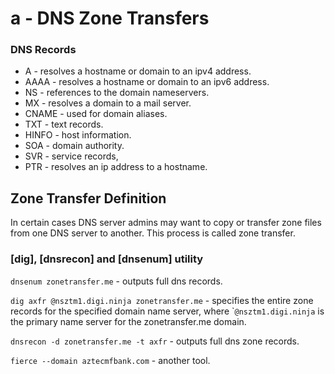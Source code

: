 # a - DNS Zone Transfers

### DNS Records

* A - resolves a hostname or domain to an ipv4 address.
* AAAA - resolves a hostname or domain to an ipv6 address.
* NS - references to the domain nameservers.
* MX - resolves a domain to a mail server.
* CNAME - used for domain aliases.
* TXT - text records.
* HINFO - host information.
* SOA - domain authority.
* SVR - service records,
* PTR - resolves an ip address to a hostname.

## Zone Transfer Definition

In certain cases DNS server admins may want to copy or transfer zone files from one DNS server to another. This process is called zone transfer.

### \[dig], \[dnsrecon] and \[dnsenum] utility

`dnsenum zonetransfer.me` - outputs full dns records.

`dig axfr @nsztm1.digi.ninja zonetransfer.me` - specifies the entire zone records for the specified domain name server, where \``@nsztm1.digi.ninja`  is the primary name server for the zonetransfer.me domain.

`dnsrecon -d zonetransfer.me -t axfr` - outputs full dns zone records.

`fierce --domain aztecmfbank.com` - another tool.

